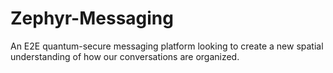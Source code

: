 # Zephyr-Messaging
An E2E quantum-secure messaging platform looking to create a new spatial understanding of how our conversations are organized.
